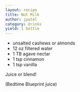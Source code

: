 ```yaml
---
layout: recipe
title: Nut Milk
author: jpatel
category: drinks
yield: 1 bottle
---
```

* unsalted cashews or almonds
* 12 oz filtered water
* 1 TB agave nectar
* 1 tsp cinnamon
* 1 tsp vanilla

Juice or blend!

(Bedtime Blueprint juice)